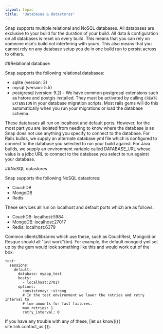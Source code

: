```yaml
---
layout: topic
title:  "Databases & datastores"
---
```


Snap supports multiple relational and NoSQL databases. All databases are exclusive to your build for the duration of your build. All data & configuration on all databases is reset on every build. This means that you can rely on someone else's build not interfering with yours. This also means that you cannot rely on any database setup you do in one build run to persist across to others.

##Relational database

Snap supports the following relational databases:

* sqlite (version: 3)
* mysql (version: 5.5)
* postgresql (version: 9.2) - We have common postgresql extensions such as hstore and postgis installed. They must be activated by calling `CREATE EXTENSION` in your database migration scripts. Most rails gems will do this automatically when you run your migrations or load the database schema.

These databases all run on localhost and default ports. However, for the most part you are isolated from needing to know where the database is as Snap does not use anything you specify to connect to the database. For Rails builds, we supply an alternate database.yml file which is configured to connect to the database you selected to run your build against. For Java builds, we supply an environment variable called DATABASE_URL whose value is a jdbc URL to connect to the database you select to run against your database.

##NoSQL datastores

Snap supports the following NoSQL datastores:

* CouchDB
* MongoDB
* Redis

These services all run on localhost and default ports which are as follows:

* CouchDB: localhost:5984
* MongoDB: localhost:27017
* Redis:   localhost:6379

Common clients/libraries which use these, such as CouchRest, Mongoid or Resque should all "just work"(tm). For example, the default mongoid.yml set up by the gem would look something like this and would work out of the box.

```
test:
  sessions:
    default:
      database: myapp_test
      hosts:
        - localhost:27017
      options:
        consistency: :strong
        # In the test environment we lower the retries and retry interval to
        # low amounts for fast failures.
        max_retries: 1
        retry_interval: 0
```

If you have any trouble with any of these, [let us know]({{ site.link.contact_us }}).
